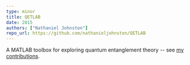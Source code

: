```yaml
---
type: minor
title: QETLAB
date: 2015
authors: ["Nathaniel Johnston"]
repo_url: https://github.com/nathanieljohnston/QETLAB
---
```

A MATLAB toolbox for exploring quantum entanglement theory
-- see [my contributions](http://www.qetlab.com/Contributors).